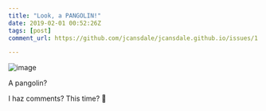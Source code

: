 ```yaml
---
title: "Look, a PANGOLIN!"
date: 2019-02-01 00:52:26Z
tags: [post]
comment_url: https://github.com/jcansdale/jcansdale.github.io/issues/1

---
```


![image](https://user-images.githubusercontent.com/11719160/52381879-1c873100-2a6b-11e9-993a-0e828c47ba7b.png)

A pangolin?

I haz comments? This time? 🤔   
